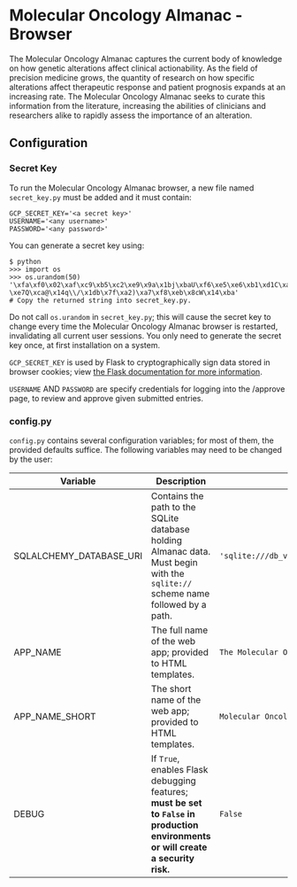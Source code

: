 # Molecular Oncology Almanac - Browser
The Molecular Oncology Almanac captures the current body of knowledge on how genetic alterations affect clinical actionability. As the field of precision medicine grows, the quantity of research on how specific alterations affect therapeutic response and patient prognosis expands at an increasing rate. The Molecular Oncology Almanac seeks to curate this information from the literature, increasing the abilities of clinicians and researchers alike to rapidly assess the importance of an alteration.

## Configuration
### Secret Key
To run the Molecular Oncology Almanac browser, a new file named `secret_key.py` must be added and it must contain:

    GCP_SECRET_KEY='<a secret key>'
    USERNAME='<any username>'
    PASSWORD='<any password>'

You can generate a secret key using:

    $ python
    >>> import os
    >>> os.urandom(50)
    '\xfa\xf0\x02\xaf\xc9\xb5\xc2\xe9\x9a\x1bj\xbaU\xf6\xe5\xe6\xb1\xd1C\xa1\xf9\xfb=u\x883k::-\xe7Q\xca@\x14q\\/\x1db\x7f\xa2)\xa7\xf8\xeb\x8cW\x14\xba'
    # Copy the returned string into secret_key.py.

Do not call `os.urandom` in `secret_key.py`; this will cause the secret key to change every time the Molecular Oncology Almanac browser is restarted, invalidating all current user sessions. You only need to generate the secret key once, at first installation on a system.

`GCP_SECRET_KEY` is used by Flask to cryptographically sign data stored in browser cookies; view [the Flask documentation for more information](http://flask.pocoo.org/docs/1.0/quickstart/#sessions).

`USERNAME` AND `PASSWORD` are specify credentials for logging into the /approve page, to review and approve given submitted entries. 

### config.py
`config.py` contains several configuration variables; for most of them, the provided defaults suffice. The following variables may need to be changed by the user:

|Variable|Description|Example|
|--------|-----------|-------|
|SQLALCHEMY_DATABASE_URI|Contains the path to the SQLite database holding Almanac data. Must begin with the `sqlite://` scheme name followed by a path.|`'sqlite:///db_versions/almanac.0.4.0.sqlite3'`|
|APP_NAME|The full name of the web app; provided to HTML templates.|`The Molecular Oncology Almanac`|
|APP_NAME_SHORT|The short name of the web app; provided to HTML templates.|`Molecular Oncology Almanac`|
|DEBUG|If `True`, enables Flask debugging features; **must be set to `False` in production environments or will create a security risk.**|`False`|
